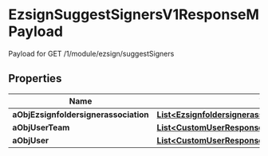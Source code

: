 

# EzsignSuggestSignersV1ResponseMPayload

Payload for GET /1/module/ezsign/suggestSigners

## Properties

| Name | Type | Description | Notes |
|------------ | ------------- | ------------- | -------------|
|**aObjEzsignfoldersignerassociation** | [**List&lt;EzsignfoldersignerassociationResponseCompound&gt;**](EzsignfoldersignerassociationResponseCompound.md) |  |  |
|**aObjUserTeam** | [**List&lt;CustomUserResponse&gt;**](CustomUserResponse.md) |  |  |
|**aObjUser** | [**List&lt;CustomUserResponse&gt;**](CustomUserResponse.md) |  |  |



